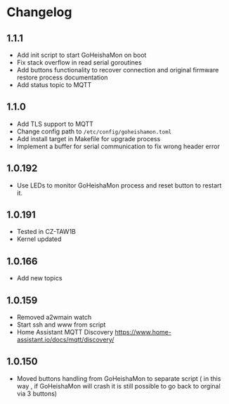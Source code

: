 # Changelog

## 1.1.1

- Add init script to start GoHeishaMon on boot
- Fix stack overflow in read serial goroutines
- Add buttons functionality to recover connection and original firmware restore process documentation
- Add status topic to MQTT

## 1.1.0

- Add TLS support to MQTT
- Change config path to `/etc/config/goheishamon.toml`
- Add install target in Makefile for upgrade process
- Implement a buffer for serial communication to fix wrong header error

## 1.0.192

- Use LEDs to monitor GoHeishaMon process and reset button to restart it.

## 1.0.191

- Tested in CZ-TAW1B
- Kernel updated

## 1.0.166

- Add new topics

## 1.0.159

- Removed a2wmain watch
- Start ssh and www from script
- Home Assistant MQTT Discovery https://www.home-assistant.io/docs/mqtt/discovery/

## 1.0.150

- Moved buttons handling from GoHeishaMon to separate script ( in this way , if GoHeishaMon will
  crash it is still possible to go back to orginal via 3 buttons)
